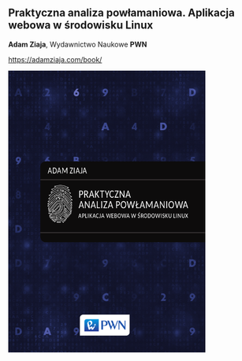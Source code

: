 ## Praktyczna analiza powłamaniowa. Aplikacja webowa w środowisku Linux
**Adam Ziaja**, Wydawnictwo Naukowe **PWN**

<https://adamziaja.com/book/>

<a href="https://adamziaja.com/book/">![Praktyczna analiza powłamaniowa. Aplikacja webowa w środowisku Linux](https://raw.githubusercontent.com/adamziaja/praktyczna-analiza-powlamaniowa/master/cover.png "Praktyczna analiza powłamaniowa. Aplikacja webowa w środowisku Linux")</a>
